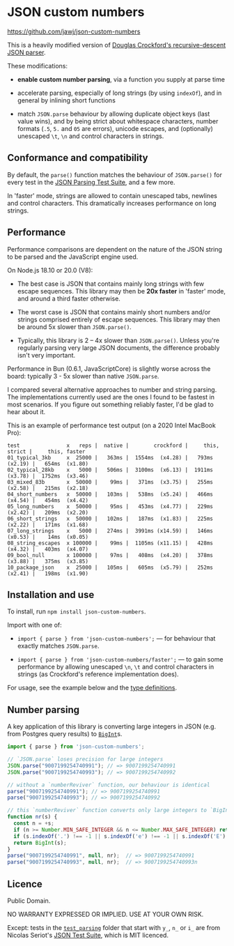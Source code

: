# JSON custom numbers

https://github.com/jawj/json-custom-numbers

This is a heavily modified version of [Douglas Crockford's recursive-descent JSON parser](https://github.com/douglascrockford/JSON-js/blob/03157639c7a7cddd2e9f032537f346f1a87c0f6d/json_parse.js). 

These modifications:

* **enable custom number parsing**, via a function you supply at parse time

* accelerate parsing, especially of long strings (by using `indexOf`), and in general by inlining short functions

* match `JSON.parse` behaviour by allowing duplicate object keys (last value wins), and by being strict about whitespace characters, number formats (`.5`, `5.` and `05` are errors), unicode escapes, and (optionally) unescaped `\t`, `\n` and control characters in strings.

## Conformance and compatibility

By default, the `parse()` function matches the behaviour of `JSON.parse()` for every test in the [JSON Parsing Test Suite](https://github.com/nst/JSONTestSuite), and a few more.

In 'faster' mode, strings are allowed to contain unescaped tabs, newlines and control characters. This dramatically increases performance on long strings.

## Performance

Performance comparisons are dependent on the nature of the JSON string to be parsed and the JavaScript engine used. 

On Node.js 18.10 or 20.0 (V8):

* The best case is JSON that contains mainly long strings with few escape sequences. This library may then be **20x faster** in 'faster' mode, and around a third faster otherwise.

* The worst case is JSON that contains mainly short numbers and/or strings comprised entirely of escape sequences. This library may then be around 5x slower than `JSON.parse()`.

* Typically, this library is 2 – 4x slower than `JSON.parse()`. Unless you're regularly parsing very large JSON documents, the difference probably isn't very important.

Performance in Bun (0.6.1, JavaScriptCore) is slightly worse across the board: typically 3 - 5x slower than native `JSON.parse`.

I compared several alternative approaches to number and string parsing. The implementations currently used are the ones I found to be fastest in most scenarios. If you figure out something reliably faster, I'd be glad to hear about it.

This is an example of performance test output (on a 2020 Intel MacBook Pro):

```
test               x   reps |  native |        crockford |     this, strict |     this, faster
01_typical_3kb     x  25000 |   363ms |  1554ms  (x4.28) |   793ms  (x2.19) |   654ms  (x1.80)
02_typical_28kb    x   5000 |   506ms |  3100ms  (x6.13) |  1911ms  (x3.78) |  1752ms  (x3.46)
03_mixed_83b       x  50000 |    99ms |   371ms  (x3.75) |   255ms  (x2.58) |   215ms  (x2.18)
04_short_numbers   x  50000 |   103ms |   538ms  (x5.24) |   466ms  (x4.54) |   454ms  (x4.42)
05_long_numbers    x  50000 |    95ms |   453ms  (x4.77) |   229ms  (x2.42) |   209ms  (x2.20)
06_short_strings   x  50000 |   102ms |   187ms  (x1.83) |   225ms  (x2.22) |   171ms  (x1.68)
07_long_strings    x   5000 |   274ms |  3991ms (x14.59) |   146ms  (x0.53) |    14ms  (x0.05)
08_string_escapes  x 100000 |    99ms |  1105ms (x11.15) |   428ms  (x4.32) |   403ms  (x4.07)
09_bool_null       x 100000 |    97ms |   408ms  (x4.20) |   378ms  (x3.88) |   375ms  (x3.85)
10_package_json    x  25000 |   105ms |   605ms  (x5.79) |   252ms  (x2.41) |   198ms  (x1.90)
```

## Installation and use

To install, run `npm install json-custom-numbers`.

Import with one of: 

* `import { parse } from 'json-custom-numbers';` — for behaviour that exactly matches `JSON.parse`.

* `import { parse } from 'json-custom-numbers/faster';` — to gain some performance by allowing unescaped `\n`, `\t` and control characters in strings (as Crockford's reference implementation does).

For usage, see the example below and the [type definitions](dist/index.d.ts).

## Number parsing

A key application of this library is converting large integers in JSON (e.g. from Postgres query results) to [`BigInt`](https://developer.mozilla.org/en-US/docs/Web/JavaScript/Reference/Global_Objects/BigInt)s.

```javascript
import { parse } from 'json-custom-numbers';

// `JSON.parse` loses precision for large integers
JSON.parse("9007199254740991"); // => 9007199254740991
JSON.parse("9007199254740993"); // => 9007199254740992

// without a `numberReviver` function, our behaviour is identical
parse("9007199254740991"); // => 9007199254740991
parse("9007199254740993"); // => 9007199254740992

// this `numberReviver` function converts only large integers to `BigInt`
function nr(s) {
  const n = +s;
  if (n >= Number.MIN_SAFE_INTEGER && n <= Number.MAX_SAFE_INTEGER) return n;
  if (s.indexOf('.') !== -1 || s.indexOf('e') !== -1 || s.indexOf('E') !== -1) return n;
  return BigInt(s);
}
parse("9007199254740991", null, nr);  // => 9007199254740991
parse("9007199254740993", null, nr);  // => 9007199254740993n
```

## Licence

Public Domain.

NO WARRANTY EXPRESSED OR IMPLIED. USE AT YOUR OWN RISK.

Except: tests in the [`test_parsing`](test/test_parsing/) folder that start with `y_`, `n_` or `i_` are from Nicolas Seriot's [JSON Test Suite](https://github.com/nst/JSONTestSuite), which is MIT licenced.
